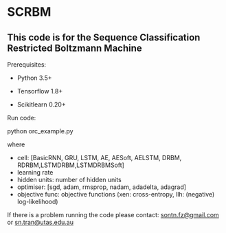 # SCRBM

## This code is for the Sequence Classification Restricted Boltzmann Machine

Prerequisites:

+ Python 3.5+

+ Tensorflow 1.8+

+ Scikitlearn 0.20+

Run code:

python orc_example.py <cell> <learning rate> <hidden units> <optimiser> <objective func>

where
+ cell: [BasicRNN, GRU, LSTM, AE, AESoft, AELSTM, DRBM, RDRBM,LSTMDRBM,LSTMDRBMSoft]
+ learning rate
+ hidden units: number of hidden units
+ optimiser: [sgd, adam, rmsprop, nadam, adadelta, adagrad]
+ objective func: objective functions (xen: cross-entropy, llh: (negative) log-likelihood)

If there is a problem running the code please contact: sontn.fz@gmail.com or sn.tran@utas.edu.au
